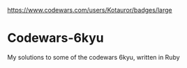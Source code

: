 https://www.codewars.com/users/Kotauror/badges/large

# Codewars-6kyu
My solutions to some of the codewars 6kyu, written in Ruby
